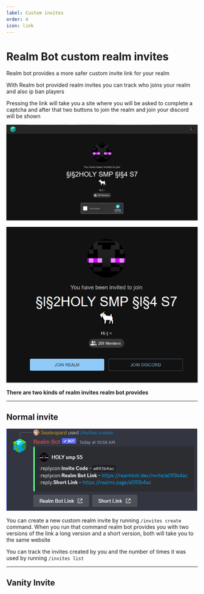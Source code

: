 ```yaml
---
label: Custom invites
order: 4
icon: link
---
```


# Realm Bot custom realm invites
 Realm bot provides a more safer custom invite link for your realm 
 
 With Realm bot provided realm invites you can track who joins your realm and also ip ban players 
 
 Pressing the link will take you a site where you will be asked to complete a captcha and after that two buttons to join the realm and join your discord will be shown 
 
![](/images/invites-ui.png)

![](/images/invites-ui2.png)

 **There are two kinds of realm invites realm bot provides** 
 
 ---
 
 ## Normal invite 
 ![Example of custom realm invite](/images/ninvite.png)
 
 You can create a new custom realm invite by running `/invites create` command. When you run that command realm bot provides you with two versions of the link a long version and a short version, both will take you to the same website
 
 You can track the invites created by you and the number of times it was used by running `/invites list`
 

---

 ## Vanity Invite 
 
 
